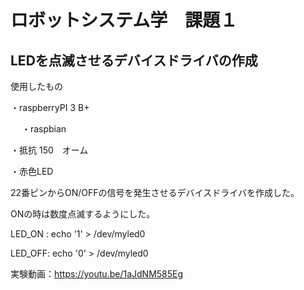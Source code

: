 # ロボットシステム学　課題１

## LEDを点滅させるデバイスドライバの作成

使用したもの

・raspberryPI 3 B+

　 ・raspbian

・抵抗 150　オーム

・赤色LED



22番ピンからON/OFFの信号を発生させるデバイスドライバを作成した。

ONの時は数度点滅するようにした。

LED_ON : echo '1' > /dev/myled0

LED_OFF: echo '0' > /dev/myled0

実験動画：https://youtu.be/1aJdNM585Eg
